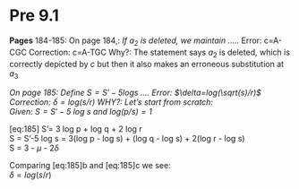 Pre 9.1
=======

**Pages** 184-185: On page 184,: *If $a_2$ is deleted, we maintain
.....* Error: c=A-CGC Correction: c=A-TGC Why?: The statement says $a_2$
is deleted, which is correctly depicted by $c$ but then it also makes an
erroneous substitution at $a_3$

*On page 185: *Define $S=S'-5 log s$ ....* Error:
$\delta=log(\sqrt(s)/r)$ Correction: $\delta=log(s/r)$ WHY?: Let’s start
from scratch:\
Given: $S=S' -5\ log\ s$ and $log(p/s)=1$*

[eq:185] S’= 3 log p + log q + 2 log r\
S = S’-5 log s = 3(log p - log s) + (log q - log s) + 2(log r - log s)\
S = 3 - $\mu$ - 2$\delta$

Comparing [eq:185]b and [eq:185]c we see:\
$\delta = log(s/r)$
